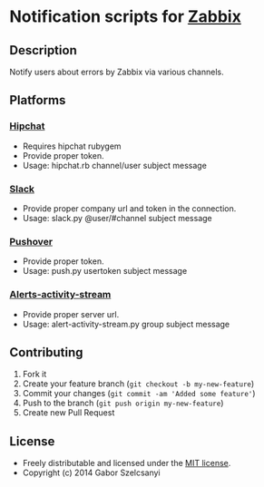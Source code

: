 # Notification scripts for [Zabbix](http://www.zabbix.com/)

## Description
Notify users about errors by Zabbix via various channels.

## Platforms
### [Hipchat](https://www.hipchat.com/)
- Requires hipchat rubygem
- Provide proper token.
- Usage: hipchat.rb channel/user subject message

### [Slack](https://slack.com/)
- Provide proper company url and token in the connection.
- Usage: slack.py @user/#channel subject message

### [Pushover](https://pushover.net/)
- Provide proper token.
- Usage: push.py usertoken subject message

### [Alerts-activity-stream](https://github.com/szelcsanyi/alerts-activity-stream)
- Provide proper server url.
- Usage: alert-activity-stream.py group subject message

## Contributing

1. Fork it
2. Create your feature branch (`git checkout -b my-new-feature`)
3. Commit your changes (`git commit -am 'Added some feature'`)
4. Push to the branch (`git push origin my-new-feature`)
5. Create new Pull Request

## License

* Freely distributable and licensed under the [MIT license](http://szelcsanyi.mit-license.org/2014/license.html).
* Copyright (c) 2014 Gabor Szelcsanyi

